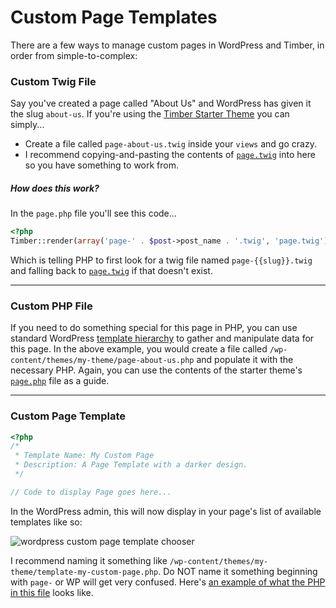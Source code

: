 # Custom Page Templates

There are a few ways to manage custom pages in WordPress and Timber, in order from simple-to-complex:

### Custom Twig File
Say you've created a page called "About Us" and WordPress has given it the slug `about-us`. If you're using the [Timber Starter Theme](https://github.com/Upstatement/timber-starter-theme) you can simply...
- Create a file called `page-about-us.twig` inside your `views` and go crazy.
- I recommend copying-and-pasting the contents of [`page.twig`](https://github.com/Upstatement/timber-starter-theme/blob/master/views/page.twig) into here so you have something to work from.

##### How does this work?
In the `page.php` file you'll see this code...

```php
<?php
Timber::render(array('page-' . $post->post_name . '.twig', 'page.twig'), $context);
```

Which is telling PHP to first look for a twig file named `page-{{slug}}.twig` and falling back to [`page.twig`](https://github.com/Upstatement/timber-starter-theme/blob/master/views/page.twig) if that doesn't exist.

* * *

### Custom PHP File
If you need to do something special for this page in PHP, you can use standard WordPress [template hierarchy](http://codex.wordpress.org/Template_Hierarchy) to gather and manipulate data for this page. In the above example, you would create a file called `/wp-content/themes/my-theme/page-about-us.php` and populate it with the necessary PHP. Again, you can use the contents of the starter theme's [`page.php`](https://github.com/Upstatement/timber-starter-theme/blob/master/page.php) file as a guide.

* * *

### Custom Page Template
```php
<?php
/*
 * Template Name: My Custom Page
 * Description: A Page Template with a darker design.
 */

// Code to display Page goes here...
```

In the WordPress admin, this will now display in your page's list of available templates like so:

![wordpress custom page template chooser](http://codex.wordpress.org/images/thumb/a/a3/page-templates-pulldown-screenshot.png/180px-page-templates-pulldown-screenshot.png)

I recommend naming it something like `/wp-content/themes/my-theme/template-my-custom-page.php`. Do NOT name it something beginning with `page-` or WP will get very confused. Here's [an example of what the PHP in this file](https://github.com/Upstatement/blades/blob/master/template-person.php) looks like.

